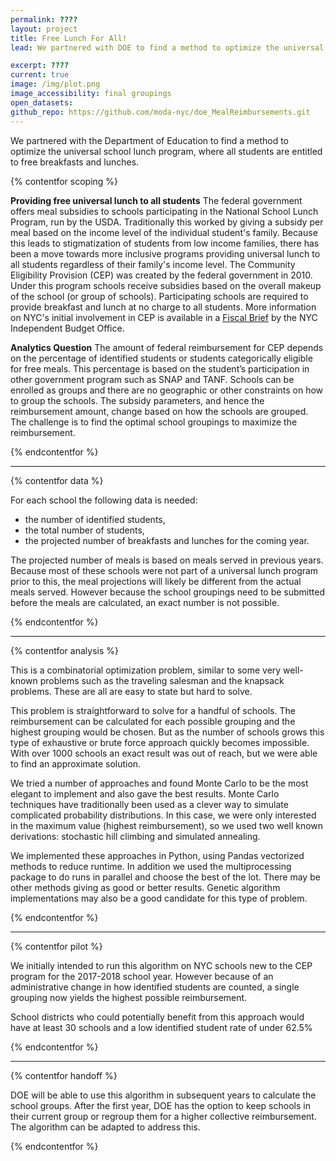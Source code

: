 ```yaml
---
permalink: ????
layout: project
title: Free Lunch For All!
lead: We partnered with DOE to find a method to optimize the universal school lunch program, where all students are entitled to free breakfasts and lunches.

excerpt: ????
current: true
image: /img/plot.png
image_accessibility: final groupings
open_datasets:
github_repo: https://github.com/moda-nyc/doe_MealReimbursements.git
---
```



We partnered with the Department of Education to find a method to optimize the universal school lunch program, where all students are entitled to free breakfasts and lunches.

{% contentfor scoping %}

**Providing free universal lunch to all students**
The federal government offers meal subsidies to schools participating in the National School Lunch Program, run by the USDA. Traditionally this worked by giving a subsidy per meal based on the income level of the individual student's family. Because this leads to stigmatization of students from low income families, there has been a move towards more inclusive programs providing universal lunch to all students regardless of their family's income level. The Community Eligibility Provision (CEP) was created by the federal government in 2010. Under this program schools receive subsidies based on the overall makeup of the school (or group of schools). Participating schools are required to provide breakfast and lunch at no charge to all students. More information on NYC's initial involvement in CEP is available in a [Fiscal Brief](http://www.ibo.nyc.ny.us/iboreports/if-no-student-pays-cost-to-provide-free-lunch-for-all-of-new-york-citys-elementary-school-students.html) by the NYC Independent Budget Office.

**Analytics Question**
The amount of federal reimbursement for CEP depends on the percentage of identified students or students categorically eligible for free meals. This percentage is based on the student’s participation in other government program such as SNAP and TANF. Schools can be enrolled as groups and there are no geographic or other constraints on how to group the schools. The subsidy parameters, and hence the reimbursement amount, change based on how the schools are grouped. The challenge is to find the optimal school groupings to maximize the reimbursement.

{% endcontentfor %}

------------

{% contentfor data %}

For each school the following data is needed:
* the number of identified students,
* the total number of students, 
* the projected number of breakfasts and lunches for the coming year.

The projected number of meals is based on meals served in previous years. Because most of these schools were not part of a universal lunch program prior to this, the meal projections will likely be different from the actual meals served. However because the school groupings need to be submitted before the meals are calculated, an exact number is not possible.

{% endcontentfor %}

------------

{% contentfor analysis %}

This is a combinatorial optimization problem, similar to some very well-known problems such as the traveling salesman and the knapsack problems. These are all are easy to state but hard to solve. 

This problem is straightforward to solve for a handful of schools. The reimbursement can be calculated for each possible grouping and the highest grouping would be chosen. But as the number of schools grows this type of exhaustive or brute force approach quickly becomes impossible. With over 1000 schools an exact result was out of reach, but we were able to find an approximate solution. 

We tried a number of approaches and found Monte Carlo to be the most elegant to implement and also gave the best results. Monte Carlo techniques have traditionally been used as a clever way to simulate complicated probability distributions. In this case, we were only interested in the maximum value (highest reimbursement), so we used two well known derivations: stochastic hill climbing and simulated annealing.

We implemented these approaches in Python, using Pandas vectorized methods to reduce runtime. In addition we used the multiprocessing package to do runs in parallel and choose the best of the lot.
There may be other methods giving as good or better results. Genetic algorithm implementations may also be a good candidate for this type of problem.

{% endcontentfor %}

------------

{% contentfor pilot %}

We initially intended to run this algorithm on NYC schools new to the CEP program for the 2017-2018 school year. However because of an administrative change in how identified students are counted, a single grouping now yields the highest possible reimbursement. 

School districts who could potentially benefit from this approach would have at least 30 schools and a low identified student rate of under 62.5% 

{% endcontentfor %}

------------

{% contentfor handoff %}

DOE will be able to use this algorithm in subsequent years to calculate the school groups.  After the first year, DOE has the option to keep schools in their current group or regroup them for a higher collective reimbursement. The algorithm can be adapted to address this.

{% endcontentfor %}

